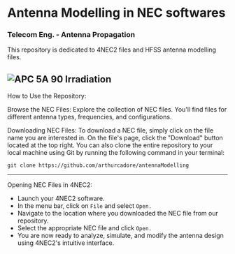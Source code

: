 # Antenna Modelling in NEC softwares
### Telecom Eng. - Antenna Propagation

This repository is dedicated to 4NEC2 files and HFSS antenna modelling files. 

![APC 5A 90 Irradiation](https://github.com/arthurcadore/antennaModelling/hfss/pictures)
---

How to Use the Repository:

Browse the NEC Files:
Explore the collection of NEC files. You'll find files for different antenna types, frequencies, and configurations.

Downloading NEC Files:
To download a NEC file, simply click on the file name you are interested in. On the file's page, click the "Download" button located at the top right. You can also clone the entire repository to your local machine using Git by running the following command in your terminal:

```
git clone https://github.com/arthurcadore/antennaModelling
```
---

Opening NEC Files in 4NEC2:

- Launch your 4NEC2 software.
- In the menu bar, click on `File` and select `Open.`
- Navigate to the location where you downloaded the NEC file from our repository.
- Select the appropriate NEC file and click `Open.`
- You are now ready to analyze, simulate, and modify the antenna design using 4NEC2's intuitive interface.
